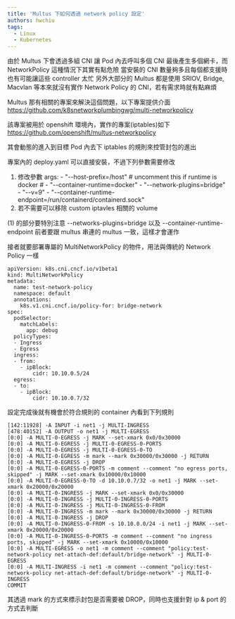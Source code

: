 ```yaml
---
title: 'Multus 下如何透過 network policy 設定'
authors: hwchiu
tags:
  - Linux
  - Kubernetes
---
```


由於 Multus 下會透過多組 CNI 讓 Pod 內去呼叫多個 CNI 最後產生多個網卡，而 NetworkPolicy 這種情況下其實有點危險
當安裝的 CNI 數量夠多且每個都支援時也有可能讓這些 controller 太忙
另外大部分的 Multus 都是使用 SRIOV, Bridge, Macvlan 等本來就沒有實作 Network Policy 的 CNI，若有需求時就有點麻煩

Multus 那有相關的專案來解決這個問題，以下專案提供介面
https://github.com/k8snetworkplumbingwg/multi-networkpolicy

該專案被用於 openshift 環境內，實作的專案(iptables)如下
https://github.com/openshift/multus-networkpolicy

其會動態的進入到目標 Pod 內去下 iptables 的規則來控管封包的進出

專案內的 deploy.yaml 可以直接安裝，不過下列參數需要修改
1. 修改參數
        args:
        - "--host-prefix=/host"
        # uncomment this if runtime is docker
        # - "--container-runtime=docker"
        - "--network-plugins=bridge"
        - "--v=9"
        - "--container-runtime-endpoint=/run/containerd/containerd.sock"
2. 若不需要可以移除 custom iptavles 相關的 volume

(1) 的部分要特別注意 --networks-plugins=bridge 以及 --container-runtime-endpoint
前者要跟 multus 串連的 multus 一致，這樣才會運作


接者就要部署專屬的 MultiNetworkPolicy 的物件，用法與傳統的 Network Policy 一樣

```yaml=
apiVersion: k8s.cni.cncf.io/v1beta1
kind: MultiNetworkPolicy
metadata:
  name: test-network-policy
  namespace: default
  annotations:
    k8s.v1.cni.cncf.io/policy-for: bridge-network
spec:
  podSelector:
    matchLabels:
      app: debug
  policyTypes:
  - Ingress
  - Egress
  ingress:
  - from:
    - ipBlock:
        cidr: 10.10.0.5/24
  egress:
  - to:
    - ipBlock:
        cidr: 10.10.0.7/32
```

設定完成後就有機會於符合規則的 container 內看到下列規則

```bash=
[142:11928] -A INPUT -i net1 -j MULTI-INGRESS
[478:40152] -A OUTPUT -o net1 -j MULTI-EGRESS
[0:0] -A MULTI-0-EGRESS -j MARK --set-xmark 0x0/0x30000
[0:0] -A MULTI-0-EGRESS -j MULTI-0-EGRESS-0-PORTS
[0:0] -A MULTI-0-EGRESS -j MULTI-0-EGRESS-0-TO
[0:0] -A MULTI-0-EGRESS -m mark --mark 0x30000/0x30000 -j RETURN
[0:0] -A MULTI-0-EGRESS -j DROP
[0:0] -A MULTI-0-EGRESS-0-PORTS -m comment --comment "no egress ports, skipped" -j MARK --set-xmark 0x10000/0x10000
[0:0] -A MULTI-0-EGRESS-0-TO -d 10.10.0.7/32 -o net1 -j MARK --set-xmark 0x20000/0x20000
[0:0] -A MULTI-0-INGRESS -j MARK --set-xmark 0x0/0x30000
[0:0] -A MULTI-0-INGRESS -j MULTI-0-INGRESS-0-PORTS
[0:0] -A MULTI-0-INGRESS -j MULTI-0-INGRESS-0-FROM
[0:0] -A MULTI-0-INGRESS -m mark --mark 0x30000/0x30000 -j RETURN
[0:0] -A MULTI-0-INGRESS -j DROP
[0:0] -A MULTI-0-INGRESS-0-FROM -s 10.10.0.0/24 -i net1 -j MARK --set-xmark 0x20000/0x20000
[0:0] -A MULTI-0-INGRESS-0-PORTS -m comment --comment "no ingress ports, skipped" -j MARK --set-xmark 0x10000/0x10000
[0:0] -A MULTI-EGRESS -o net1 -m comment --comment "policy:test-network-policy net-attach-def:default/bridge-network" -j MULTI-0-EGRESS
[0:0] -A MULTI-INGRESS -i net1 -m comment --comment "policy:test-network-policy net-attach-def:default/bridge-network" -j MULTI-0-INGRESS
COMMIT
```

其透過 mark 的方式來標示封包是否需要被 DROP，同時也支援針對 ip & port 的方式去判斷
